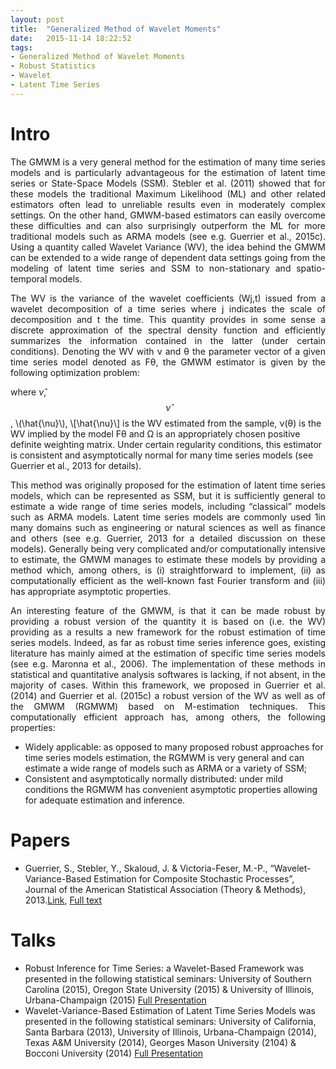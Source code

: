 ```yaml
---
layout: post
title:  "Generalized Method of Wavelet Moments"
date:   2015-11-14 18:22:52
tags: 
- Generalized Method of Wavelet Moments
- Robust Statistics
- Wavelet
- Latent Time Series
---
```


# Intro
<p align="justify">
The GMWM is a very general method for the estimation of many time series models and is particularly advantageous for the estimation of latent time series or State-Space Models (SSM). Stebler et al. (2011) showed that for these models the traditional Maximum Likelihood (ML) and other related estimators often lead to unreliable results even in moderately complex settings. On the other hand, GMWM-based estimators can easily overcome these difficulties and can also surprisingly outperform the ML for more traditional models such as ARMA models (see e.g. Guerrier et al., 2015c). Using a quantity called Wavelet Variance (WV), the idea behind the GMWM can be extended to a wide range of dependent data settings going from the modeling of latent time series and SSM to non-stationary
and spatio-temporal models.</p>
<p align="justify">
The WV is the variance of the wavelet coefficients (Wj,t) issued from a wavelet decomposition of a time series where j indicates the scale of decomposition and t the time. This quantity provides in some sense a discrete approximation of the spectral density function and efficiently summarizes the information contained in the latter (under certain conditions). Denoting the WV with ν and θ the parameter vector of a given time series model denoted as Fθ, the GMWM estimator is given by the following optimization problem:</p>



where $\hat{\nu}$, $$\hat{\nu}$$, \\(\hat{\nu}\\), \\[\hat{\nu}\\] is the WV estimated from the sample, ν(θ) is the WV implied by the model Fθ and Ω is an appropriately chosen positive definite weighting matrix. Under certain regularity conditions, this estimator is consistent and asymptotically normal for many time series models (see Guerrier et al., 2013 for details).


<p align="justify">
This method was originally proposed for the estimation of latent time series models, which can be represented as SSM, but it is sufficiently general to estimate a wide range of time series models, including “classical” models such as ARMA models. Latent time series models are commonly used
1in many domains such as engineering or natural sciences as well as finance and others (see e.g. Guerrier, 2013 for a detailed discussion on these models). Generally being very complicated and/or computationally intensive to estimate, the GMWM manages to estimate these models by providing a method which, among others, is (i) straightforward to implement, (ii) as computationally efficient as the well-known fast Fourier transform and (iii) has appropriate asymptotic properties.</p>
<p align="justify">
An interesting feature of the GMWM, is that it can be made robust by providing a robust version of the quantity it is based on (i.e. the WV) providing as a results a new framework for the robust estimation of time series models. Indeed, as far as robust time series inference goes, existing literature has mainly aimed at the estimation of specific time series models (see e.g. Maronna et al., 2006). The implementation of these methods in statistical and quantitative analysis softwares is lacking, if not absent, in the majority of cases. Within this framework, we proposed in Guerrier et al. (2014) and Guerrier et al. (2015c) a robust version of the WV as well as of the GMWM (RGMWM) based on M-estimation techniques. This computationally efficient approach has, among others, the following properties:</p>

* Widely applicable: as opposed to many proposed robust approaches for time series models estimation, the RGMWM is very general and can estimate a wide range of models such as ARMA or a variety of SSM;
* Consistent and asymptotically normally distributed: under mild conditions the RGMWM has convenient asymptotic properties allowing for adequate estimation and inference.

# Papers

* Guerrier, S., Stebler, Y., Skaloud, J. & Victoria-Feser, M.-P., “Wavelet-Variance-Based Estimation for Composite Stochastic Processes”, Journal of the American Statistical Association (Theory & Methods), 2013.<span><a href="http://www.tandfonline.com/doi/full/10.1080/01621459.2013.799920">Link</a></span>, [Full text](/assets/pdfs/GMWM.pdf)

# Talks

* Robust Inference for Time Series: a Wavelet-Based Framework was presented in the following statistical seminars: University of Southern Carolina (2015), Oregon State University (2015) & University of Illinois, Urbana-Champaign (2015) [Full Presentation](/assets/pdfs/usc_2015_rgmwm.pdf)
* Wavelet-Variance-Based Estimation of Latent Time Series Models was presented in the following statistical seminars: University of California, Santa Barbara (2013), University of Illinois, Urbana-Champaign (2014), Texas A&M University (2014), Georges Mason University (2104) & Bocconi University (2014)  [Full Presentation](/assets/pdfs/TAMU.pdf)

